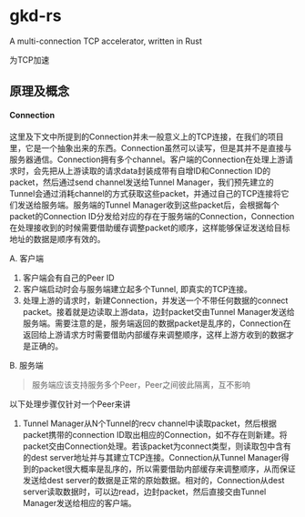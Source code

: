 # gkd-rs
A multi-connection TCP accelerator, written in Rust

为TCP加速

## 原理及概念

#### Connection

这里及下文中所提到的Connection并未一般意义上的TCP连接，在我们的项目里，它是一个抽象出来的东西。Connection虽然可以读写，但是其并不是直接与服务器通信。Connection拥有多个channel。客户端的Connection在处理上游请求时，会先把从上游读取的请求data封装成带有自增ID和Connection ID的packet，然后通过send channel发送给Tunnel Manager，我们预先建立的Tunnel会通过消耗channel的方式获取这些packet，并通过自己的TCP连接将它们发送给服务端。服务端的Tunnel Manager收到这些packet后，会根据每个packet的Connection ID分发给对应的存在于服务端的Connection，Connection在处理接收到的时候需要借助缓存调整packet的顺序，这样能够保证发送给目标地址的数据是顺序有效的。

A. 客户端

1. 客户端会有自己的Peer ID
2. 客户端启动时会与服务端建立起多个Tunnel, 即真实的TCP连接。
3. 处理上游的请求时，新建Connection，并发送一个不带任何数据的connect packet。接着就是边读取上游data，边封packet交由Tunnel Manager发送给服务端。需要注意的是，服务端返回的数据packet是乱序的，Connection在返回给上游请求方时需要借助内部缓存来调整顺序，这样上游方收到的数据才是正确的。

B. 服务端

> 服务端应该支持服务多个Peer，Peer之间彼此隔离，互不影响

以下处理步骤仅针对一个Peer来讲

1. Tunnel Manager从N个Tunnel的recv channel中读取packet，然后根据packet携带的connection ID取出相应的Connection，如不存在则新建。将packet交由Connection处理。若该packet为connect类型，则读取包中含有的dest server地址并与其建立TCP连接。Connection从Tunnel Manager得到的packet很大概率是乱序的，所以需要借助内部缓存来调整顺序，从而保证发送给dest server的数据是正常的原始数据。相对的，Connection从dest server读取数据时，可以边read，边封packet，然后直接交由Tunnel Manager发送给相应的客户端。
